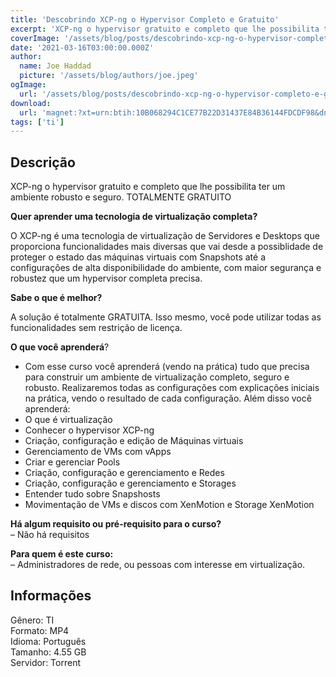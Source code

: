 ```yaml
---
title: 'Descobrindo XCP-ng o Hypervisor Completo e Gratuito'
excerpt: 'XCP-ng o hypervisor gratuito e completo que lhe possibilita ter um ambiente robusto e seguro. TOTALMENTE GRATUITO   Quer aprender uma tecnologia de virtualização completa?   O XCP-ng é uma tecnologia de virtualização de Servidores e Desktops que proporciona funcion'
coverImage: '/assets/blog/posts/descobrindo-xcp-ng-o-hypervisor-completo-e-gratuito.jpg'
date: '2021-03-16T03:00:00.000Z'
author:
  name: Joe Haddad
  picture: '/assets/blog/authors/joe.jpeg'
ogImage:
  url: '/assets/blog/posts/descobrindo-xcp-ng-o-hypervisor-completo-e-gratuito.jpg'
download:
  url: 'magnet:?xt=urn:btih:10B068294C1CE77B22D31437E84B36144FDCDF98&dn=XCP-NG&tr=udp%3a%2f%2ftracker.openbittorrent.com%3a80%2fannounce&tr=udp%3a%2f%2ftracker.opentrackr.org%3a1337%2fannounce'
tags: ['ti']
---
```

<h2>Descrição</h2>
<p></p><p>XCP-ng o hypervisor gratuito e completo que lhe possibilita ter um ambiente robusto e seguro. TOTALMENTE GRATUITO</p><p><strong>Quer aprender uma tecnologia de virtualização completa?</strong></p><p>O XCP-ng é uma tecnologia de virtualização de Servidores e Desktops que proporciona funcionalidades mais diversas que vai desde a possiblidade de proteger o estado das máquinas virtuais com Snapshots até a configurações de alta disponibilidade do ambiente, com maior segurança e robustez que um hypervisor completa precisa.</p><p><strong>Sabe o que é melhor?</strong></p><p>A solução é totalmente GRATUITA. Isso mesmo, você pode utilizar todas as funcionalidades sem restrição de licença.</p><p><strong>O que você aprenderá</strong>?</p><ul><li>Com esse curso você aprenderá (vendo na prática) tudo que precisa para construir um ambiente de virtualização completo, seguro e robusto. Realizaremos todas as configurações com explicações iniciais na prática, vendo o resultado de cada configuração. Além disso você aprenderá:</li><li>O que é virtualização</li><li>Conhecer o hypervisor XCP-ng</li><li>Criação, configuração e edição de Máquinas virtuais</li><li>Gerenciamento de VMs com vApps</li><li>Criar e gerenciar Pools</li><li>Criação, configuração e gerenciamento e Redes</li><li>Criação, configuração e gerenciamento e Storages</li><li>Entender tudo sobre Snapshosts</li><li>Movimentação de VMs e discos com XenMotion e Storage XenMotion</li></ul><p><strong>Há algum requisito ou pré-requisito para o curso?</strong><br/>– Não há requisitos</p><p><strong>Para quem é este curso:</strong><br/>– Administradores de rede, ou pessoas com interesse em virtualização.</p><h2>Informações</h2><p>Gênero: TI<br/>Formato: MP4<br/>Idioma: Português<br/>Tamanho: 4.55 GB<br/>Servidor: Torrent</p>